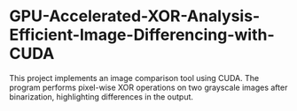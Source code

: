 # GPU-Accelerated-XOR-Analysis-Efficient-Image-Differencing-with-CUDA
This project implements an image comparison tool using CUDA. The program performs pixel-wise XOR operations on two grayscale images after binarization, highlighting differences in the output.
